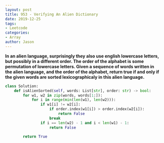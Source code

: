 ```yaml
---
layout: post
title: 953 - Verifying An Alien Dictionary
date: 2019-12-25
tags:
- Leetcode
categories:
- Array
author: Jason
---
```

**In an alien language, surprisingly they also use english lowercase letters, but possibly in a different order. The order of the alphabet is some permutation of lowercase letters. Given a sequence of words written in the alien language, and the order of the alphabet, return true if and only if the given words are sorted lexicographicaly in this alien language.**

```python
class Solution:
    def isAlienSorted(self, words: List[str], order: str) -> bool:
        for w1, w2 in zip(words, words[1:]):
            for i in range(min(len(w1), len(w2))):
                if w1[i] != w2[i]:
                    if order.index(w1[i]) > order.index(w2[i]):
                        return False
                    break
                if i == len(w2) - 1 and i < len(w1) - 1:
                    return False

        return True
```
